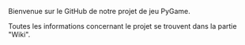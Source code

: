 Bienvenue sur le GitHub de notre projet de jeu PyGame. 

Toutes les informations concernant le projet se trouvent dans la partie "Wiki".
